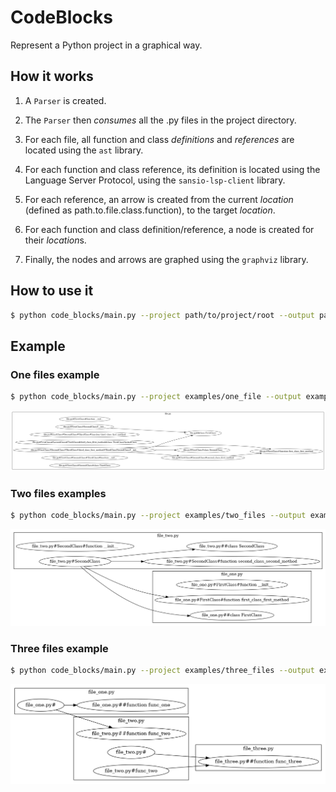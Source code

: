 # CodeBlocks

Represent a Python project in a graphical way.

## How it works

1. A `Parser` is created.

1. The `Parser` then *consumes* all the .py files in the project directory.

1. For each file, all function and class *definitions* and *references* are located using the `ast` library.

1. For each function and class reference, its definition is located using the Language Server Protocol, using the `sansio-lsp-client` library.

1. For each reference, an arrow is created from the current *location* (defined as path.to.file.class.function), to the target *location*.

1. For each function and class definition/reference, a node is created for their *location*s.

1. Finally, the nodes and arrows are graphed using the `graphviz` library.

## How to use it

```sh
$ python code_blocks/main.py --project path/to/project/root --output path/to/output.gv
```

## Example

### One files example

```sh
$ python code_blocks/main.py --project examples/one_file --output examples/one_file/code_blocks.gv
```

![alt text](examples/one_file/code_blocks.gv.png "Result")

### Two files examples

```sh
$ python code_blocks/main.py --project examples/two_files --output examples/two_files/code_blocks.gv
```

![alt text](examples/two_files/code_blocks.gv.png "Result")

### Three files example

```sh
$ python code_blocks/main.py --project examples/three_files --output examples/three_files/code_blocks.gv
```

![alt text](examples/three_files/code_blocks.gv.png "Result")